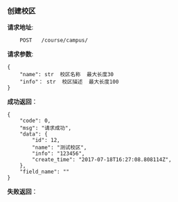 ### 创建校区

**请求地址**:
```
    POST   /course/campus/
```

**请求参数**:
```
{
    "name": str  校区名称  最大长度30
    "info"： str  校区描述  最大长度100
}
```

**成功返回**：
```
{
    "code": 0,
    "msg": "请求成功",
    "data": {
        "id": 12,
        "name": "测试校区",
        "info": "123456",
        "create_time": "2017-07-18T16:27:08.808114Z",
    },
    "field_name": ""
}
```

**失败返回**：
```

```